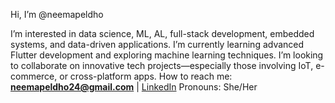  Hi, I’m @neemapeldho

 I’m interested in data science, ML, AL, full-stack development, embedded systems, and data-driven applications.
 I’m currently learning advanced Flutter development and exploring machine learning techniques.
 I’m looking to collaborate on innovative tech projects—especially those involving IoT, e-commerce, or cross-platform apps.
 How to reach me: **neemapeldho24@gmail.com** | [LinkedIn](https://www.linkedin.com/in/neemaeldho)
 Pronouns: She/Her

